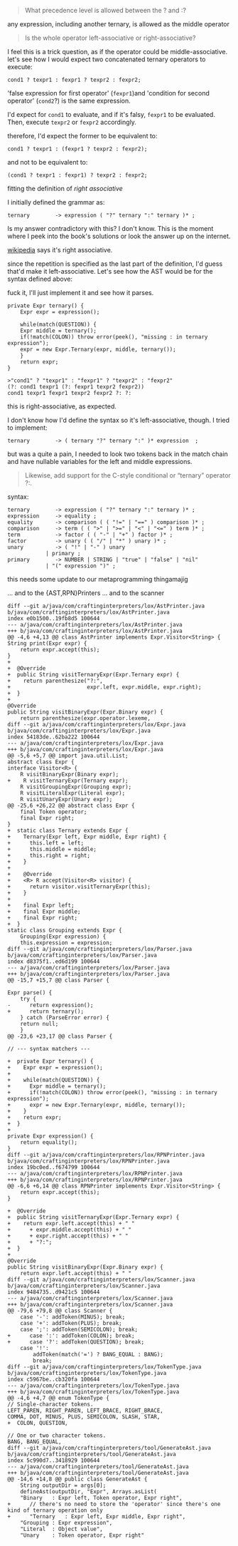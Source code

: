 > What precedence level is allowed between the ? and :?

any expression, including another ternary, is allowed as the middle operator

> Is the whole operator left-associative or right-associative?

I feel this is a trick question, as if the operator could be middle-associative.
let's see how I would expect two concatenated ternary operators to execute:

    cond1 ? texpr1 : fexpr1 ? texpr2 : fexpr2;

'false expression for first operator' (`fexpr1`)and 'condition for second operator' (`cond2`?) is the same expression.

I'd expect for `cond1` to evaluate, and if it's falsy, `fexpr1` to be evaluated. Then, execute
`texpr2` or `fexpr2` accordingly.

therefore, I'd expect the former to be equivalent to:

    cond1 ? texpr1 : (fexpr1 ? texpr2 : fexpr2);

and not to be equivalent to: 

    (cond1 ? texpr1 : fexpr1) ? texpr2 : fexpr2;

fitting the definition of *right associative*

I initially defined the grammar as:

    ternary        -> expression ( "?" ternary ":" ternary )* ;

Is my answer contradictory with this? I don't know. This is the moment where I
peek into the book's solutions or look the answer up on the internet.

[wikipedia](https://en.wikipedia.org/wiki/Operators_in_C_and_C%2B%2B) says it's right associative.

since the repetition is specified as the last part of the definition, I'd guess that'd make it left-associative. Let's see how the AST would be for the syntax defined above:

fuck it, I'll just implement it and see how it parses.

    private Expr ternary() {
        Expr expr = expression();

        while(match(QUESTION)) {
        Expr middle = ternary();
        if(!match(COLON)) throw error(peek(), "missing : in ternary expression");
        expr = new Expr.Ternary(expr, middle, ternary());
        }
        return expr;
    }

    >"cond1" ? "texpr1" : "fexpr1" ? "texpr2" : "fexpr2"
    (?: cond1 texpr1 (?: fexpr1 texpr2 fexpr2))
    cond1 texpr1 fexpr1 texpr2 fexpr2 ?: ?:

this is right-associative, as expected.

I don't know how I'd define the syntax so it's left-associative, though. I tried to implement:

    ternary        -> ( ternary "?" ternary ":" )* expression  ;

but was a quite a pain, I needed to look two tokens back in the match chain and have nullable
variables for the left and middle expressions.

> Likewise, add support for the C-style conditional or “ternary” operator ?:.

syntax: 

    ternary        -> expression ( "?" ternary ":" ternary )* ;
    expression     -> equality ;
    equality       -> comparison ( ( "!=" | "==" ) comparison )* ;
    comparison     -> term ( ( ">" | ">=" | "<" | "<=" ) term )* ;
    term           -> factor ( ( "-" | "+" ) factor )* ;
    factor         -> unary ( ( "/" | "*" ) unary )* ;
    unary          -> ( "!" | "-" ) unary
                | primary ;
    primary        -> NUMBER | STRING | "true" | "false" | "nil"
                | "(" expression ")" ;

this needs some update to our metaprogramming thingamajig

... and to the {AST,RPN}Printers
... and to the scanner

    diff --git a/java/com/craftinginterpreters/lox/AstPrinter.java b/java/com/craftinginterpreters/lox/AstPrinter.java
    index e0b1500..19fb8d5 100644
    --- a/java/com/craftinginterpreters/lox/AstPrinter.java
    +++ b/java/com/craftinginterpreters/lox/AstPrinter.java
    @@ -4,6 +4,13 @@ class AstPrinter implements Expr.Visitor<String> {
    String print(Expr expr) {
        return expr.accept(this);
    }
    +
    +  @Override
    +  public String visitTernaryExpr(Expr.Ternary expr) {
    +    return parenthesize("?:",
    +                        expr.left, expr.middle, expr.right);
    +  }
    +
    @Override
    public String visitBinaryExpr(Expr.Binary expr) {
        return parenthesize(expr.operator.lexeme,
    diff --git a/java/com/craftinginterpreters/lox/Expr.java b/java/com/craftinginterpreters/lox/Expr.java
    index 54183de..62ba222 100644
    --- a/java/com/craftinginterpreters/lox/Expr.java
    +++ b/java/com/craftinginterpreters/lox/Expr.java
    @@ -5,6 +5,7 @@ import java.util.List;
    abstract class Expr {
    interface Visitor<R> {
        R visitBinaryExpr(Binary expr);
    +    R visitTernaryExpr(Ternary expr);
        R visitGroupingExpr(Grouping expr);
        R visitLiteralExpr(Literal expr);
        R visitUnaryExpr(Unary expr);
    @@ -25,6 +26,22 @@ abstract class Expr {
        final Token operator;
        final Expr right;
    }
    +  static class Ternary extends Expr {
    +    Ternary(Expr left, Expr middle, Expr right) {
    +      this.left = left;
    +      this.middle = middle;
    +      this.right = right;
    +    }
    +
    +    @Override
    +    <R> R accept(Visitor<R> visitor) {
    +      return visitor.visitTernaryExpr(this);
    +    }
    +
    +    final Expr left;
    +    final Expr middle;
    +    final Expr right;
    +  }
    static class Grouping extends Expr {
        Grouping(Expr expression) {
        this.expression = expression;
    diff --git a/java/com/craftinginterpreters/lox/Parser.java b/java/com/craftinginterpreters/lox/Parser.java
    index d8375f1..ed6d199 100644
    --- a/java/com/craftinginterpreters/lox/Parser.java
    +++ b/java/com/craftinginterpreters/lox/Parser.java
    @@ -15,7 +15,7 @@ class Parser {
    
    Expr parse() {
        try {
    -      return expression();
    +      return ternary();
        } catch (ParseError error) {
        return null;
        }
    @@ -23,6 +23,17 @@ class Parser {
    
    // --- syntax matchers ---
    
    +  private Expr ternary() {
    +    Expr expr = expression();
    +
    +    while(match(QUESTION)) {
    +      Expr middle = ternary();
    +      if(!match(COLON)) throw error(peek(), "missing : in ternary expression");
    +      expr = new Expr.Ternary(expr, middle, ternary());
    +    }
    +    return expr;
    +  }
    +
    private Expr expression() {
        return equality();
    }
    diff --git a/java/com/craftinginterpreters/lox/RPNPrinter.java b/java/com/craftinginterpreters/lox/RPNPrinter.java
    index 19bc0ed..f674799 100644
    --- a/java/com/craftinginterpreters/lox/RPNPrinter.java
    +++ b/java/com/craftinginterpreters/lox/RPNPrinter.java
    @@ -6,6 +6,14 @@ class RPNPrinter implements Expr.Visitor<String> {
        return expr.accept(this);
    }
    
    +  @Override
    +  public String visitTernaryExpr(Expr.Ternary expr) {
    +    return expr.left.accept(this) + " "
    +      + expr.middle.accept(this) + " "
    +      + expr.right.accept(this) + " "
    +      + "?:";
    +  }
    +
    @Override
    public String visitBinaryExpr(Expr.Binary expr) {
        return expr.left.accept(this) + " "
    diff --git a/java/com/craftinginterpreters/lox/Scanner.java b/java/com/craftinginterpreters/lox/Scanner.java
    index 9484735..d9421c5 100644
    --- a/java/com/craftinginterpreters/lox/Scanner.java
    +++ b/java/com/craftinginterpreters/lox/Scanner.java
    @@ -79,6 +79,8 @@ class Scanner {
        case '-': addToken(MINUS); break;
        case '+': addToken(PLUS); break;
        case ';': addToken(SEMICOLON); break;
    +      case ':': addToken(COLON); break;
    +      case '?': addToken(QUESTION); break;
        case '!':
            addToken(match('=') ? BANG_EQUAL : BANG);
            break;
    diff --git a/java/com/craftinginterpreters/lox/TokenType.java b/java/com/craftinginterpreters/lox/TokenType.java
    index c5967be..cb320fa 100644
    --- a/java/com/craftinginterpreters/lox/TokenType.java
    +++ b/java/com/craftinginterpreters/lox/TokenType.java
    @@ -4,6 +4,7 @@ enum TokenType {
    // Single-character tokens.
    LEFT_PAREN, RIGHT_PAREN, LEFT_BRACE, RIGHT_BRACE,
    COMMA, DOT, MINUS, PLUS, SEMICOLON, SLASH, STAR,
    +  COLON, QUESTION,
    
    // One or two character tokens.
    BANG, BANG_EQUAL,
    diff --git a/java/com/craftinginterpreters/tool/GenerateAst.java b/java/com/craftinginterpreters/tool/GenerateAst.java
    index 5c990d7..3418929 100644
    --- a/java/com/craftinginterpreters/tool/GenerateAst.java
    +++ b/java/com/craftinginterpreters/tool/GenerateAst.java
    @@ -14,6 +14,8 @@ public class GenerateAst {
        String outputDir = args[0];
        defineAst(outputDir, "Expr", Arrays.asList(
        "Binary   : Expr left, Token operator, Expr right",
    +      // there's no need to store the 'operator' since there's one kind of ternary operation only 
    +      "Ternary   : Expr left, Expr middle, Expr right", 
        "Grouping : Expr expression",
        "Literal  : Object value",
        "Unary    : Token operator, Expr right"
